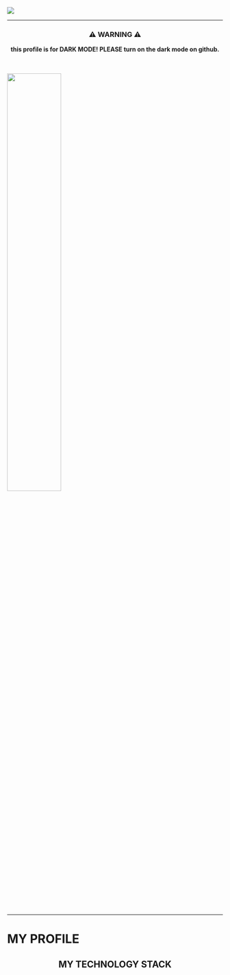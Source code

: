 <img src="https://capsule-render.vercel.app/api?type=waving&color=50555B&height=300&section=header&text=KKIM's%20Profile!&fontColor=FFFFFF&fontSize=90" />

<hr>

<h3 align="center">⚠️ WARNING ⚠️</h3>
<p align="center"><b>this profile is for DARK MODE! PLEASE turn on the dark mode on github.</b></p><br><br>
<img width="50%" src="https://im7.ezgif.com/tmp/ezgif-7-b1711d808a77.gif"></img></div>

<hr>

<h1>MY PROFILE</h1>
<h2 align="center">MY TECHNOLOGY STACK</h2>
